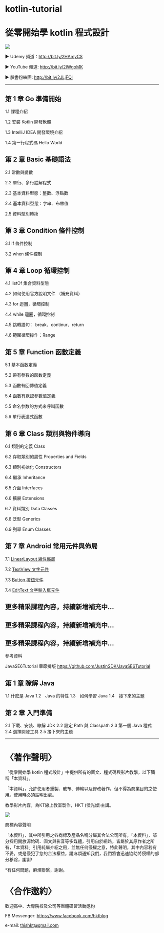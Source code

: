 kotlin-tutorial
===

# 從零開始學 kotlin 程式設計
![](https://i.imgur.com/wbyhsUH.jpg)

▶ Udemy 頻道：http://bit.ly/2HAmyCS

▶ YouTube 頻道: http://bit.ly/2IWgoMK

▶ 臉書粉絲團: http://bit.ly/2JLjFQl

---

## 第 1 章 Go 準備開始
1.1 課程介紹

1.2 安裝 Kotlin 開發軟體

1.3 IntelliJ IDEA 開發環境介紹

1.4 第一行程式碼 Hello World


## 第 2 章 Basic 基礎語法
2.1 常數與變數

2.2 單行、多行註解程式

2.3 基本資料型態：整數、浮點數

2.4 基本資料型態：字串、布林值

2.5 資料型別轉換

## 第 3 章 Condition 條件控制
3.1 if 條件控制

3.2 when 條件控制

## 第 4 章 Loop 循環控制
4.1 listOf  集合資料型態

4.2 如何使用官方說明文件 （補充資料） 

4.3 for 迴圈，循環控制

4.4 while 迴圈，循環控制

4.5 跳轉語句： break、continur、return

4.6 範圍循環操作：Range 

## 第 5 章 Function 函數定義
5.1 基本函数定義

5.2 帶有參數的函数定義

5.3 函數有回傳值定義

5.4 函數有默認參數值定義

5.5 命名参数的方式來呼叫函數

5.6 單行表達式函數

## 第 6 章 Class 類別與物件導向
6.1 類別的定義 Class

6.2 存取類別的屬性 Properties and Fields

6.3 類別初始化 Constructors

6.4 繼承 Inheritance

6.5 介面 Interfaces

6.6 擴展 Extensions

6.7 資料類別 Data Classes

6.8 泛型 Generics

6.9 列舉 Enum Classes

## 第 7 章 Android 常用元件與佈局
7.1 [LinearLayout 線性佈局](https://github.com/thishkt/Android-DemoLinearLayout)

7.2 [TextView 文字元件](https://github.com/thishkt/Android-DemoTextView)

7.3 [Button 按鈕元件](https://github.com/thishkt/Android-DemoButton)

7.4 [EditText 文字輸入框元件](https://github.com/thishkt/Android-DemoEditText)


更多精采課程內容，持續新增補充中...
---
更多精采課程內容，持續新增補充中...
---
更多精采課程內容，持續新增補充中...
---

參考資料

JavaSE6Tutorial 章節排版
https://github.com/JustinSDK/JavaSE6Tutorial

## 第 1 章 瞭解 Java

1.1  什麼是 Java
1.2　Java 的特性
1.3　如何學習 Java
1.4　接下來的主題

## 第 2 章 入門準備
2.1 下載、安裝、瞭解 JDK
2.2 設定 Path 與 Classpath
2.3 第一個 Java 程式
2.4 選擇開發工具
2.5 接下來的主題

---


# 〈著作聲明〉
「從零開始學 kotlin 程式設計」中提供所有的圖文、程式碼與影片教學，以下簡稱「本資料」。

「本資料」，允許使用者重製、散布、傳輸以及修改著作，但不得為商業目的之使用。使用時必須註明出處。

教學影片內容，為KT線上教室製作，HKT (侯光燦)主講。


![](https://i.imgur.com/ePThGuF.png)


商標內容聲明

「本資料」，其中所引用之各商標及產品名稱分屬其合法公司所有，「本資料」，部分採用開放源始碼、圖文與影音等多媒體，引用自於網路，皆屬於其原作者之所有，「本資料」引用純屬介紹之用，並無任何侵權之意，特此聲明，其中內容若有不妥，或是侵犯了您的合法權益，請麻煩通知我們，我們將會迅速協助將侵權的部分移除，謝謝!

*有任何問題，麻煩聯繫，謝謝。

# 〈合作邀約〉

歡迎高中、大專院校及公司等團體研習活動邀約

FB Messenger: https://www.facebook.com/hktblog

e-mail: thishkt@gmail.com
